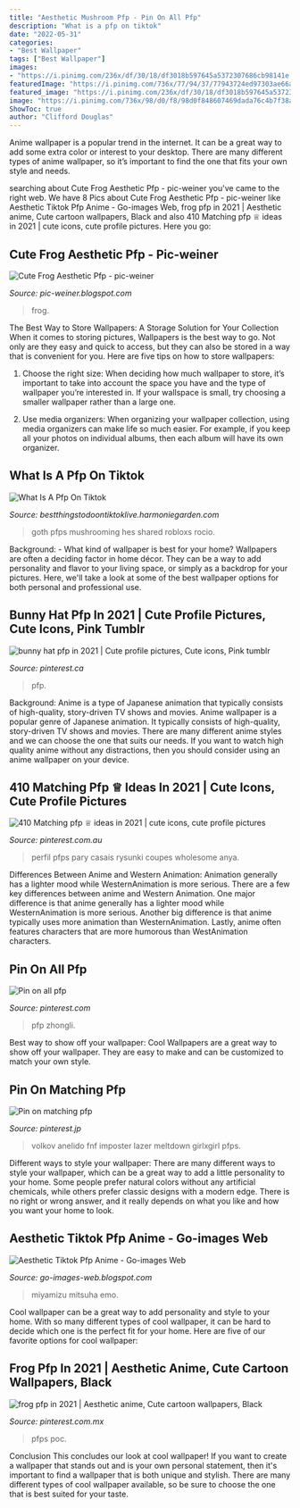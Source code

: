 ```yaml
---
title: "Aesthetic Mushroom Pfp - Pin On All Pfp"
description: "What is a pfp on tiktok"
date: "2022-05-31"
categories:
- "Best Wallpaper"
tags: ["Best Wallpaper"]
images:
- "https://i.pinimg.com/236x/df/30/18/df3018b597645a5372307686cb98141e.jpg?nii=t"
featuredImage: "https://i.pinimg.com/736x/77/94/37/77943724ed97303ae66a978ddca2b980.jpg"
featured_image: "https://i.pinimg.com/236x/df/30/18/df3018b597645a5372307686cb98141e.jpg?nii=t"
image: "https://i.pinimg.com/736x/98/d0/f8/98d0f848607469dada76c4b7f38a1cdf.jpg"
ShowToc: true
author: "Clifford Douglas"
---
```



Anime wallpaper is a popular trend in the internet. It can be a great way to add some extra color or interest to your desktop. There are many different types of anime wallpaper, so it’s important to find the one that fits your own style and needs.

	

		
searching about Cute Frog Aesthetic Pfp - pic-weiner you've came to the right web. We have 8 Pics about Cute Frog Aesthetic Pfp - pic-weiner like Aesthetic Tiktok Pfp Anime - Go-images Web, frog pfp in 2021 | Aesthetic anime, Cute cartoon wallpapers, Black and also 410 Matching pfp ♕ ideas in 2021 | cute icons, cute profile pictures. Here you go:
		
    
## Cute Frog Aesthetic Pfp - Pic-weiner

<img loading=lazy src="https://lh3.googleusercontent.com/proxy/A3me23jxBBZgLV7OnxV7mWC4tQJLQc5K_mfZxyooCxRY7ubBGSTR5UEe8dZK_PG6z3MYuymBpPlVfRpIB8N-GuZCR-Utxi6X40x3PD-nHjMPZ-dTs36CZFhd36JmznOs=w1200-h630-p-k-no-nu" onerror="this.onerror=null;this.src='https://tse1.mm.bing.net/th?id=OIP.c8TDjfJqzLci87_m4FryMwHaGO&amp;pid=15.1';" alt="Cute Frog Aesthetic Pfp - pic-weiner">

_Source: pic-weiner.blogspot.com_

>frog. 

	

The Best Way to Store Wallpapers: A Storage Solution for Your Collection
When it comes to storing pictures, Wallpapers is the best way to go. Not only are they easy and quick to access, but they can also be stored in a way that is convenient for you. Here are five tips on how to store wallpapers:
1) Choose the right size: When deciding how much wallpaper to store, it’s important to take into account the space you have and the type of wallpaper you’re interested in. If your wallspace is small, try choosing a smaller wallpaper rather than a large one.

2) Use media organizers: When organizing your wallpaper collection, using media organizers can make life so much easier. For example, if you keep all your photos on individual albums, then each album will have its own organizer.

    
## What Is A Pfp On Tiktok

<img loading=lazy src="https://i.pinimg.com/originals/91/38/a7/9138a74633511ce9e6d946b45b3746d8.jpg" onerror="this.onerror=null;this.src='https://tse1.mm.bing.net/th?id=OIP.-bt7sA-jOq0n3RAeSlwaswHaHa&amp;pid=15.1';" alt="What Is A Pfp On Tiktok">

_Source: bestthingstodoontiktoklive.harmoniegarden.com_

>goth pfps mushrooming hes shared robloxs rocio. 

	

Background: - What kind of wallpaper is best for your home?
Wallpapers are often a deciding factor in home décor. They can be a way to add personality and flavor to your living space, or simply as a backdrop for your pictures. Here, we'll take a look at some of the best wallpaper options for both personal and professional use.

    
## Bunny Hat Pfp In 2021 | Cute Profile Pictures, Cute Icons, Pink Tumblr

<img loading=lazy src="https://i.pinimg.com/736x/98/d0/f8/98d0f848607469dada76c4b7f38a1cdf.jpg" onerror="this.onerror=null;this.src='https://tse1.mm.bing.net/th?id=OIP.CcOh6R15dWBnQ0-RUClotwHaHV&amp;pid=15.1';" alt="bunny hat pfp in 2021 | Cute profile pictures, Cute icons, Pink tumblr">

_Source: pinterest.ca_

>pfp. 

	

Background: Anime is a type of Japanese animation that typically consists of high-quality, story-driven TV shows and movies.
Anime wallpaper is a popular genre of Japanese animation. It typically consists of high-quality, story-driven TV shows and movies. There are many different anime styles and we can choose the one that suits our needs. If you want to watch high quality anime without any distractions, then you should consider using an anime wallpaper on your device.

    
## 410 Matching Pfp ♕ Ideas In 2021 | Cute Icons, Cute Profile Pictures

<img loading=lazy src="https://i.pinimg.com/474x/e0/db/a0/e0dba05e48b6a206b9f979f31a1c8170.jpg" onerror="this.onerror=null;this.src='https://tse4.mm.bing.net/th?id=OIP.xDgA8BCLX7B1VBlZz7xbPwAAAA&amp;pid=15.1';" alt="410 Matching pfp ♕ ideas in 2021 | cute icons, cute profile pictures">

_Source: pinterest.com.au_

>perfil pfps pary casais rysunki coupes wholesome anya. 

	

Differences Between Anime and Western Animation: Animation generally has a lighter mood while WesternAnimation is more serious.
There are a few key differences between anime and Western Animation. One major difference is that anime generally has a lighter mood while WesternAnimation is more serious. Another big difference is that anime typically uses more animation than WesternAnimation. Lastly, anime often features characters that are more humorous than WestAnimation characters.

    
## Pin On All Pfp

<img loading=lazy src="https://i.pinimg.com/736x/77/94/37/77943724ed97303ae66a978ddca2b980.jpg" onerror="this.onerror=null;this.src='https://tse2.mm.bing.net/th?id=OIP.zsapboR4_ug7qg6gTMi7wwHaHa&amp;pid=15.1';" alt="Pin on all pfp">

_Source: pinterest.com_

>pfp zhongli. 

	

Best way to show off your wallpaper:
Cool Wallpapers are a great way to show off your wallpaper. They are easy to make and can be customized to match your own style.

    
## Pin On Matching Pfp

<img loading=lazy src="https://i.pinimg.com/736x/f0/3e/bd/f03ebde5d31b876b7984294dde77ec84.jpg" onerror="this.onerror=null;this.src='https://tse3.mm.bing.net/th?id=OIP.rzElkiZZptS8614vD8mt5AHaHa&amp;pid=15.1';" alt="Pin on matching pfp">

_Source: pinterest.jp_

>volkov anelido fnf imposter lazer meltdown girlxgirl pfps. 

	

Different ways to style your wallpaper:
There are many different ways to style your wallpaper, which can be a great way to add a little personality to your home. Some people prefer natural colors without any artificial chemicals, while others prefer classic designs with a modern edge. There is no right or wrong answer, and it really depends on what you like and how you want your home to look.

    
## Aesthetic Tiktok Pfp Anime - Go-images Web

<img loading=lazy src="https://i.pinimg.com/564x/85/aa/d0/85aad0f0549f8e11f6262ed2b3e1e4d8.jpg" onerror="this.onerror=null;this.src='https://tse3.mm.bing.net/th?id=OIP.6sVCb3ZJIfZY7ZCmEKwTWgHaHg&amp;pid=15.1';" alt="Aesthetic Tiktok Pfp Anime - Go-images Web">

_Source: go-images-web.blogspot.com_

>miyamizu mitsuha emo. 

	

Cool wallpaper can be a great way to add personality and style to your home. With so many different types of cool wallpaper, it can be hard to decide which one is the perfect fit for your home. Here are five of our favorite options for cool wallpaper: 

    
## Frog Pfp In 2021 | Aesthetic Anime, Cute Cartoon Wallpapers, Black

<img loading=lazy src="https://i.pinimg.com/236x/df/30/18/df3018b597645a5372307686cb98141e.jpg?nii=t" onerror="this.onerror=null;this.src='https://tse2.mm.bing.net/th?id=OIP.y1GRAGgGinpos_8Ic5LI5wAAAA&amp;pid=15.1';" alt="frog pfp in 2021 | Aesthetic anime, Cute cartoon wallpapers, Black">

_Source: pinterest.com.mx_

>pfps poc. 

	

Conclusion
This concludes our look at cool wallpaper! If you want to create a wallpaper that stands out and is your own personal statement, then it's important to find a wallpaper that is both unique and stylish. There are many different types of cool wallpaper available, so be sure to choose the one that is best suited for your taste.

